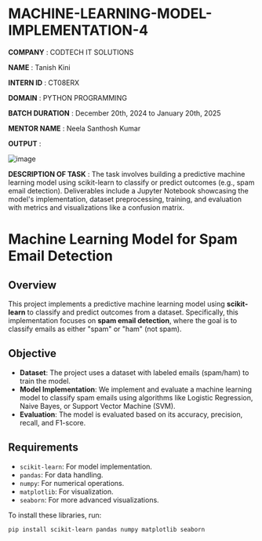 # MACHINE-LEARNING-MODEL-IMPLEMENTATION-4

**COMPANY** : CODTECH IT SOLUTIONS

**NAME** : Tanish Kini

**INTERN ID** : CT08ERX

**DOMAIN** : PYTHON PROGRAMMING

**BATCH DURATION** : December 20th, 2024 to January 20th, 2025

**MENTOR NAME** : Neela Santhosh Kumar

**OUTPUT** :

![image](https://github.com/user-attachments/assets/994c9abf-8bd3-4bee-8515-9b3efbc1f750)


**DESCRIPTION OF TASK** : The task involves building a predictive machine learning model using scikit-learn to classify or predict outcomes (e.g., spam email detection). Deliverables include a Jupyter Notebook showcasing the model's implementation, dataset preprocessing, training, and evaluation with metrics and visualizations like a confusion matrix.

# Machine Learning Model for Spam Email Detection

## Overview

This project implements a predictive machine learning model using **scikit-learn** to classify and predict outcomes from a dataset. Specifically, this implementation focuses on **spam email detection**, where the goal is to classify emails as either "spam" or "ham" (not spam).

## Objective

- **Dataset**: The project uses a dataset with labeled emails (spam/ham) to train the model.
- **Model Implementation**: We implement and evaluate a machine learning model to classify spam emails using algorithms like Logistic Regression, Naive Bayes, or Support Vector Machine (SVM).
- **Evaluation**: The model is evaluated based on its accuracy, precision, recall, and F1-score.

## Requirements

- `scikit-learn`: For model implementation.
- `pandas`: For data handling.
- `numpy`: For numerical operations.
- `matplotlib`: For visualization.
- `seaborn`: For more advanced visualizations.

To install these libraries, run:

```bash
pip install scikit-learn pandas numpy matplotlib seaborn
